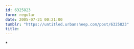 ```yaml
---
id: 6325823
form: regular
date: 2005-07-21 00:21:00
tumblr: "https://untitled.urbansheep.com/post/6325823"
title:
---
```


<p>*</p>

